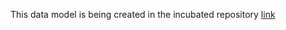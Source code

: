 This data model is being created in the incubated repository [link](https://github.com/smart-data-models/incubated/tree/master/RawWaterManagement/PointOfMeasurement)